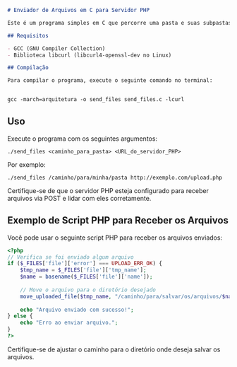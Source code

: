 

```markdown
# Enviador de Arquivos em C para Servidor PHP

Este é um programa simples em C que percorre uma pasta e suas subpastas, enviando todos os arquivos com menos de 75 MB para um servidor PHP usando a biblioteca libcurl.

## Requisitos

- GCC (GNU Compiler Collection)
- Biblioteca libcurl (libcurl4-openssl-dev no Linux)

## Compilação

Para compilar o programa, execute o seguinte comando no terminal:


gcc -march=arquitetura -o send_files send_files.c -lcurl
```

## Uso

Execute o programa com os seguintes argumentos:

```
./send_files <caminho_para_pasta> <URL_do_servidor_PHP>
```

Por exemplo:

```
./send_files /caminho/para/minha/pasta http://exemplo.com/upload.php
```

Certifique-se de que o servidor PHP esteja configurado para receber arquivos via POST e lidar com eles corretamente.

## Exemplo de Script PHP para Receber os Arquivos

Você pode usar o seguinte script PHP para receber os arquivos enviados:

```php
<?php
// Verifica se foi enviado algum arquivo
if ($_FILES['file']['error'] === UPLOAD_ERR_OK) {
    $tmp_name = $_FILES['file']['tmp_name'];
    $name = basename($_FILES['file']['name']);
    
    // Move o arquivo para o diretório desejado
    move_uploaded_file($tmp_name, "/caminho/para/salvar/os/arquivos/$name");
    
    echo "Arquivo enviado com sucesso!";
} else {
    echo "Erro ao enviar arquivo.";
}
?>
```

Certifique-se de ajustar o caminho para o diretório onde deseja salvar os arquivos.


